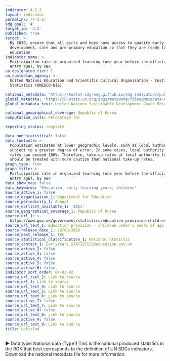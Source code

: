 ```yaml
---
indicator: 4.2.2
layout: indicator
permalink: /4-2-2/
sdg_goal: '4'
target_id: '4.2'
published: true
target: >-
  By 2030, ensure that all girls and boys have access to quality early childhood
  development, care and pre-primary education so that they are ready for primary
  education
indicator_name: >-
  Participation rate in organized learning (one year before the official primary
  entry age), by sex
un_designated_tier: I
un_custodian_agency: >-
  United Nations Education and Scientific Cultural Organisation - Institute of
  Statistics (UNESCO-UIS)

national_metadata: "https://kostat-sdg-eng.github.io/sdg-indicators/public/Metadata-04-02-02_ENG.pdf"
global_metadata: 'https://unstats.un.org/sdgs/metadata/files/Metadata-04-02-02.pdf'
global_metadata_text: United Nations Sustainable Development Goals Metadata (PDF 223 KB)

national_geographical_coverage: Republic of Korea
computation_units: Percentage (%)

reporting_status: complete

data_non_statistical: false
data_footnote: >-
  Population estimates at lower geographic levels, such as local authority, are
  subject to a greater degree of error. In some cases, local authority take-up
  rates can exceed 100%. Therefore, take-up rates at local authority level
  should be treated with more caution than national take-up rates.
graph_type: line
graph_title: >-
  Participation rate in organized learning (one year before the official primary
  entry age), by sex
data_show_map: false
data_keywords: 'Education, early learning years, children'
source_active_1: false
source_organisation_1: Department for Education
source_periodicity_1: Annual
source_earliest_available_1: '2011'
source_geographical_coverage_1: Republic of Korea
source_url_1: >-
  https://www.gov.uk/government/statistics/education-provision-children-under-5-years-of-age-january-2018
source_url_text_1: Education provision - children under 5 years of age
source_release_date_1: 28/06/2018
source_next_release_1: TBC
source_statistical_classification_1: National Statistic
source_contact_1: EarlyYears.STATISTICS@education.gov.uk
source_active_2: false
source_active_3: false
source_active_4: false
source_active_5: false
source_active_6: false
indicator_sort_order: 04-02-02
source_url_text_2: Link to Source
source_url_3: Link to source
source_url_text_4: Link to source
source_url_text_5: Link to source
source_url_text_6: Link to source
source_active_7: false
source_url_text_7: Link to source
source_active_8: false
source_url_text_8: Link to source
source_active_9: false
source_url_text_9: Link to source
title: Untitled
---
```

▶ Data type: National data (Type1) This is the national produced statistics in the ROK that best corresponds to the definition of UN SDGs indicators. Download the national metadata file for more information.
